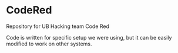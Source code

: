 # CodeRed
Repository for UB Hacking team Code Red

Code is written for specific setup we were using, but it can be easily modified to work on other systems.
